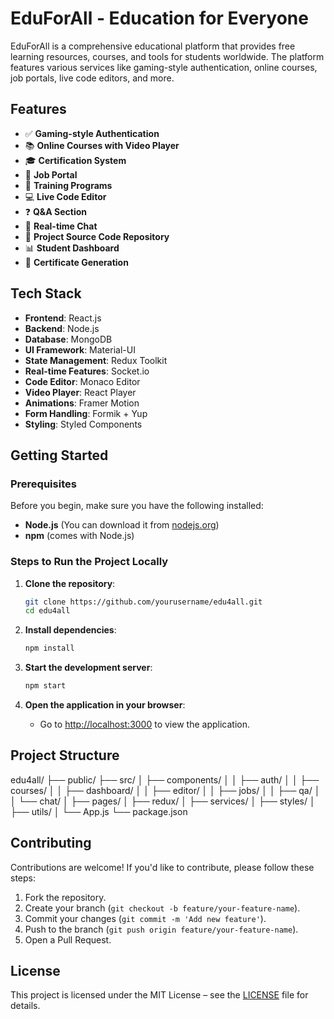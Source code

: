 # EduForAll - Education for Everyone

EduForAll is a comprehensive educational platform that provides free learning resources, courses, and tools for students worldwide. The platform features various services like gaming-style authentication, online courses, job portals, live code editors, and more.

## Features

- ✅ **Gaming-style Authentication**  
- 📚 **Online Courses with Video Player**  
- 🎓 **Certification System**  
- 💼 **Job Portal**  
- 🔧 **Training Programs**  
- 💻 **Live Code Editor**  
- ❓ **Q&A Section**  
- 💬 **Real-time Chat**  
- 📁 **Project Source Code Repository**  
- 📊 **Student Dashboard**  
- 📜 **Certificate Generation**  

## Tech Stack

- **Frontend**: React.js  
- **Backend**: Node.js  
- **Database**: MongoDB  
- **UI Framework**: Material-UI  
- **State Management**: Redux Toolkit  
- **Real-time Features**: Socket.io  
- **Code Editor**: Monaco Editor  
- **Video Player**: React Player  
- **Animations**: Framer Motion  
- **Form Handling**: Formik + Yup  
- **Styling**: Styled Components  

## Getting Started

### Prerequisites

Before you begin, make sure you have the following installed:  
- **Node.js** (You can download it from [nodejs.org](https://nodejs.org/))  
- **npm** (comes with Node.js)  

### Steps to Run the Project Locally

1. **Clone the repository**:  
    ```bash  
    git clone https://github.com/yourusername/edu4all.git  
    cd edu4all  
    ```

2. **Install dependencies**:  
    ```bash  
    npm install  
    ```

3. **Start the development server**:  
    ```bash  
    npm start  
    ```

4. **Open the application in your browser**:  
    - Go to [http://localhost:3000](http://localhost:3000) to view the application.

## Project Structure

edu4all/ ├── public/
├── src/
│ ├── components/
│ │ ├── auth/
│ │ ├── courses/
│ │ ├── dashboard/
│ │ ├── editor/
│ │ ├── jobs/
│ │ ├── qa/
│ │ └── chat/
│ ├── pages/
│ ├── redux/
│ ├── services/
│ ├── styles/
│ ├── utils/
│ └── App.js
└── package.json

## Contributing

Contributions are welcome! If you'd like to contribute, please follow these steps:  

1. Fork the repository.  
2. Create your branch (`git checkout -b feature/your-feature-name`).  
3. Commit your changes (`git commit -m 'Add new feature'`).  
4. Push to the branch (`git push origin feature/your-feature-name`).  
5. Open a Pull Request.  

## License

This project is licensed under the MIT License – see the [LICENSE](LICENSE) file for details.
